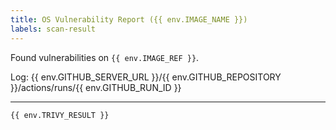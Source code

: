 ```yaml
---
title: OS Vulnerability Report ({{ env.IMAGE_NAME }})
labels: scan-result
---
```


Found vulnerabilities on `{{ env.IMAGE_REF }}`.

Log: {{ env.GITHUB_SERVER_URL }}/{{ env.GITHUB_REPOSITORY }}/actions/runs/{{ env.GITHUB_RUN_ID }}

----

```
{{ env.TRIVY_RESULT }}
```